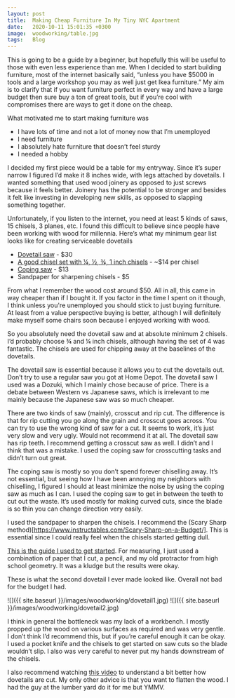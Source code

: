 ```yaml
---
layout: post
title:  Making Cheap Furniture In My Tiny NYC Apartment
date:   2020-10-11 15:01:35 +0300
image:  woodworking/table.jpg
tags:   Blog
---
```


This is going to be a guide by a beginner, but hopefully this will be useful to those with even less experience than me. When I decided to start building furniture, most of the internet basically said, “unless you have $5000 in tools and a large workshop you may as well just get Ikea furniture.” My aim is to clarify that if you want furniture perfect in every way and have a large budget then sure buy a ton of great tools, but if you’re cool with compromises there are ways to get it done on the cheap.

What motivated me to start making furniture was
* I have lots of time and not a lot of money now that I’m unemployed
* I need furniture
* I absolutely hate furniture that doesn’t feel sturdy
* I needed a hobby

I decided my first piece would be a table for my entryway. Since it’s super narrow I figured I’d make it 8 inches wide, with legs attached by dovetails. I wanted something that used wood joinery as opposed to just screws because it feels better. Joinery has the potential to be stronger and besides it felt like investing in developing new skills, as opposed to slapping something together.

Unfortunately, if you listen to the internet, you need at least 5 kinds of saws, 15 chisels, 3 planes, etc. I found this difficult to believe since people have been working with wood for millennia. Here’s what my minimum gear list looks like for creating serviceable dovetails

* [Dovetail saw](https://www.leevalley.com/en-us/shop/tools/hand-tools/saws/japanese/101324-small-japanese-rip-dozuki-saw?item=60T0612) - $30
* [A good chisel set with ¼, ½, ¾, 1 inch chisels](https://www.leevalley.com/en-us/shop/tools/hand-tools/chisels/bench/67707-narex-classic-bevel-edge-chisels?item=10S0976) - ~$14 per chisel 
* [Coping saw](amzn.com/B001NI8N2K) - $13
* Sandpaper for sharpening chisels - $5

From what I remember the wood cost around $50. All in all, this came in way cheaper than if I bought it. If you factor in the time I spent on it though, I think unless you're unemployed you should stick to just buying furniture. At least from a value perspective buying is better, although I will definitely make myself some chairs soon because I enjoyed working with wood.

So you absolutely need the dovetail saw and at absolute minimum 2 chisels. I’d probably choose ¾ and ¼ inch chisels, although having the set of 4 was fantastic. The chisels are used for chipping away at the baselines of the dovetails.

The dovetail saw is essential because it allows you to cut the dovetails out. Don’t try to use a regular saw you got at Home Depot. The dovetail saw I used was a Dozuki, which I mainly chose because of price. There is a debate between Western vs Japanese saws, which is irrelevant to me mainly because the Japanese saw was so much cheaper.

There are two kinds of saw (mainly), crosscut and rip cut. The difference is that for rip cutting you go along the grain and crosscut goes across. You can try to use the wrong kind of saw for a cut. It seems to work, it’s just very slow and very ugly. Would not recommend it at all. The dovetail saw has rip teeth. I recommend getting a crosscut saw as well. I didn’t and I think that was a mistake. I used the coping saw for crosscutting tasks and didn’t turn out great.

The coping saw is mostly so you don’t spend forever chiselling away. It’s not essential, but seeing how I have been annoying my neighbors with chiselling, I figured I should at least minimize the noise by using the coping saw as much as I can. I used the coping saw to get in between the teeth to cut out the waste. It’s used mostly for making curved cuts, since the blade is so thin you can change direction very easily.

I used the sandpaper to sharpen the chisels. I recommend the (Scary Sharp method)[https://www.instructables.com/Scary-Sharp-on-a-Budget/]. This is essential since I could really feel when the chisels started getting dull.

[This is the guide I used to get started](https://imgur.com/gallery/PfYDg). For measuring, I just used a combination of paper that I cut, a pencil, and my old protractor from high school geometry. It was a kludge but the results were okay.

These is what the second dovetail I ever made looked like. Overall not bad for the budget I had.

![]({{ site.baseurl }}/images/woodworking/dovetail1.jpg)
![]({{ site.baseurl }}/images/woodworking/dovetail2.jpg)

I think in general the bottleneck was my lack of a workbench. I mostly propped up the wood on various surfaces as required and was very gentle. I don’t think I’d recommend this, but if you’re careful enough it can be okay. I used a pocket knife and the chisels to get started on saw cuts so the blade wouldn’t slip. I also was very careful to never put my hands downstream of the chisels.

I also recommend watching [this video](https://youtu.be/GZ8fSSKn0Ls) to understand a bit better how dovetails are cut. My only other advice is that you want to flatten the wood. I had the guy at the lumber yard do it for me but YMMV.
